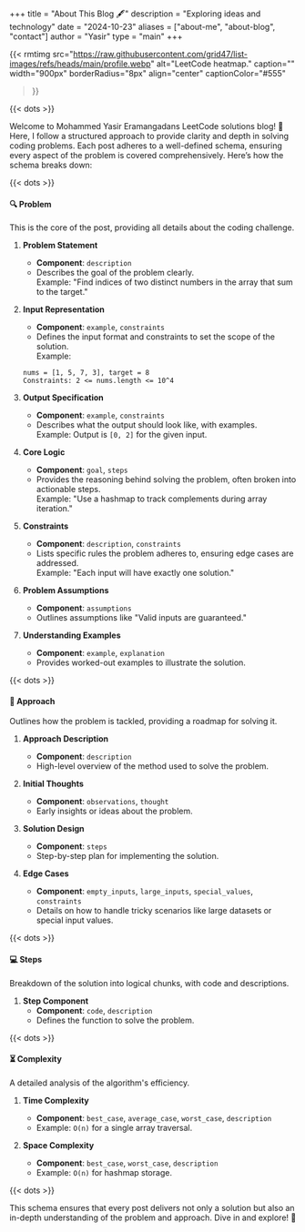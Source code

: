 +++ 
title = "About This Blog 🖋️"
description = "Exploring ideas and technology"
date = "2024-10-23"
aliases = ["about-me", "about-blog", "contact"]
author = "Yasir"
type = "main"
+++

{{< rmtimg 
    src="https://raw.githubusercontent.com/grid47/list-images/refs/heads/main/profile.webp" 
    alt="LeetCode heatmap."
    caption=""
    width="900px"
    borderRadius="8px"
    align="center" 
    captionColor="#555"
>}}

{{< dots >}}

Welcome to Mohammed Yasir Eramangadans LeetCode solutions blog! 🎉 Here, I follow a structured approach to provide clarity and depth in solving coding problems. Each post adheres to a well-defined schema, ensuring every aspect of the problem is covered comprehensively. Here’s how the schema breaks down:

{{< dots >}}

#### 🔍 **Problem**
This is the core of the post, providing all details about the coding challenge.

1. **Problem Statement**  
   - **Component**: `description`  
   - Describes the goal of the problem clearly.  
   Example: "Find indices of two distinct numbers in the array that sum to the target."

2. **Input Representation**  
   - **Component**: `example`, `constraints`  
   - Defines the input format and constraints to set the scope of the solution.  
   Example:  
   ```  
   nums = [1, 5, 7, 3], target = 8  
   Constraints: 2 <= nums.length <= 10^4  
   ```

3. **Output Specification**  
   - **Component**: `example`, `constraints`  
   - Describes what the output should look like, with examples.  
   Example: Output is `[0, 2]` for the given input.

4. **Core Logic**  
   - **Component**: `goal`, `steps`  
   - Provides the reasoning behind solving the problem, often broken into actionable steps.  
   Example: "Use a hashmap to track complements during array iteration."

5. **Constraints**  
   - **Component**: `description`, `constraints`  
   - Lists specific rules the problem adheres to, ensuring edge cases are addressed.  
   Example: "Each input will have exactly one solution."

6. **Problem Assumptions**  
   - **Component**: `assumptions`  
   - Outlines assumptions like "Valid inputs are guaranteed."

7. **Understanding Examples**  
   - **Component**: `example`, `explanation`  
   - Provides worked-out examples to illustrate the solution.

{{< dots >}}

#### 🚀 **Approach**
Outlines how the problem is tackled, providing a roadmap for solving it.

1. **Approach Description**  
   - **Component**: `description`  
   - High-level overview of the method used to solve the problem.

2. **Initial Thoughts**  
   - **Component**: `observations`, `thought`  
   - Early insights or ideas about the problem.

3. **Solution Design**  
   - **Component**: `steps`  
   - Step-by-step plan for implementing the solution.

4. **Edge Cases**  
   - **Component**: `empty_inputs`, `large_inputs`, `special_values`, `constraints`  
   - Details on how to handle tricky scenarios like large datasets or special input values.

{{< dots >}}

#### 💻 **Steps**
Breakdown of the solution into logical chunks, with code and descriptions.

1. **Step Component**  
   - **Component**: `code`, `description`  
   - Defines the function to solve the problem.

{{< dots >}}

#### ⏳ **Complexity**
A detailed analysis of the algorithm's efficiency.

1. **Time Complexity**  
   - **Component**: `best_case`, `average_case`, `worst_case`, `description`  
   - Example: `O(n)` for a single array traversal.

2. **Space Complexity**  
   - **Component**: `best_case`, `worst_case`, `description`  
   - Example: `O(n)` for hashmap storage.

{{< dots >}}

This schema ensures that every post delivers not only a solution but also an in-depth understanding of the problem and approach. Dive in and explore! 🌟